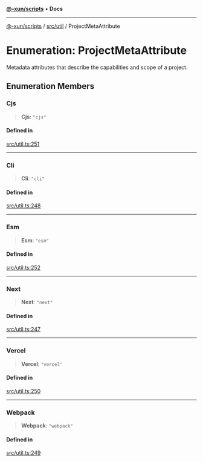 [**@-xun/scripts**](../../../README.md) • **Docs**

***

[@-xun/scripts](../../../README.md) / [src/util](../README.md) / ProjectMetaAttribute

# Enumeration: ProjectMetaAttribute

Metadata attributes that describe the capabilities and scope of a project.

## Enumeration Members

### Cjs

> **Cjs**: `"cjs"`

#### Defined in

[src/util.ts:251](https://github.com/Xunnamius/xscripts/blob/df637b64db981c14c22a425e27a52a97500c0199/src/util.ts#L251)

***

### Cli

> **Cli**: `"cli"`

#### Defined in

[src/util.ts:248](https://github.com/Xunnamius/xscripts/blob/df637b64db981c14c22a425e27a52a97500c0199/src/util.ts#L248)

***

### Esm

> **Esm**: `"esm"`

#### Defined in

[src/util.ts:252](https://github.com/Xunnamius/xscripts/blob/df637b64db981c14c22a425e27a52a97500c0199/src/util.ts#L252)

***

### Next

> **Next**: `"next"`

#### Defined in

[src/util.ts:247](https://github.com/Xunnamius/xscripts/blob/df637b64db981c14c22a425e27a52a97500c0199/src/util.ts#L247)

***

### Vercel

> **Vercel**: `"vercel"`

#### Defined in

[src/util.ts:250](https://github.com/Xunnamius/xscripts/blob/df637b64db981c14c22a425e27a52a97500c0199/src/util.ts#L250)

***

### Webpack

> **Webpack**: `"webpack"`

#### Defined in

[src/util.ts:249](https://github.com/Xunnamius/xscripts/blob/df637b64db981c14c22a425e27a52a97500c0199/src/util.ts#L249)
